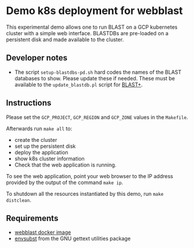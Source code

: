 # Demo k8s deployment for webblast

This experimental demo allows one to run BLAST on a GCP kubernetes cluster with a simple web
interface. BLASTDBs are pre-loaded on a persistent disk and made available to
the cluster.

## Developer notes

* The script `setup-blastdbs-pd.sh` hard codes the names of the BLAST
  databases to show. Please update these if needed. These must be available to
  the `update_blastdb.pl` script for
  [BLAST+](https://blast.ncbi.nlm.nih.gov/Blast.cgi?PAGE_TYPE=BlastDocs&DOC_TYPE=Download).

## Instructions

Please set the `GCP_PROJECT`, `GCP_REGION` and `GCP_ZONE` values in the
`Makefile`.

Afterwards run `make all` to:

* create the cluster
* set up the persistent disk
* deploy the application
* show k8s cluster information
* Check that the web application is running.

To see the web application, point your web browser to the IP address provided
by the output of the command `make ip`.

To shutdown all the resources instantiated by this demo, run `make distclean`.

## Requirements

* [webblast docker image](https://hub.docker.com/repository/docker/christiam/webblast)
* [envsubst](https://www.gnu.org/software/gettext/manual/html_node/envsubst-Invocation.html) from the GNU gettext utilities package
